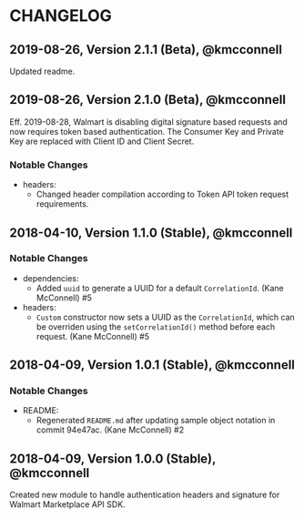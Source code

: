 # CHANGELOG

## 2019-08-26, Version 2.1.1 (Beta), @kmcconnell

Updated readme.

## 2019-08-26, Version 2.1.0 (Beta), @kmcconnell

Eff. 2019-08-28, Walmart is disabling digital signature based requests and now
requires token based authentication. The Consumer Key and Private Key are
replaced with Client ID and Client Secret.

### Notable Changes

- headers:
  - Changed header compilation according to Token API token request requirements.

## 2018-04-10, Version 1.1.0 (Stable), @kmcconnell

### Notable Changes

- dependencies:
  - Added `uuid` to generate a UUID for a default `CorrelationId`. (Kane McConnell) #5
- headers:
  - `Custom` constructor now sets a UUID as the `CorrelationId`, which can be
    overriden using the `setCorrelationId()` method before each request.
    (Kane McConnell) #5

## 2018-04-09, Version 1.0.1 (Stable), @kmcconnell

### Notable Changes

- README:
  - Regenerated `README.md` after updating sample object notation in commit 94e47ac.
    (Kane McConnell) #2

## 2018-04-09, Version 1.0.0 (Stable), @kmcconnell

Created new module to handle authentication headers and signature for Walmart
Marketplace API SDK.
